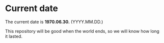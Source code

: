 # Current date

The current date is **1970.06.30.** (YYYY.MM.DD.)

This repository will be good when the world ends, so we will know how long it lasted.